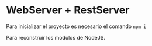 # WebServer  + RestServer

Para inicializar el proyecto es necesario el comando
``` npm i ```

Para reconstruir los modulos de NodeJS.